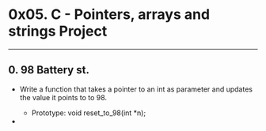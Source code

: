 # 0x05. C - Pointers, arrays and strings Project

----

## 0. 98 Battery st.

* Write a function that takes a pointer to an int as parameter and updates the value it points to to 98.

    * Prototype: void reset_to_98(int *n);


* 
